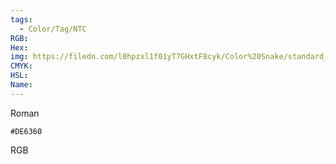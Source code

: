 ```yaml
---
tags:
  - Color/Tag/NTC
RGB:
Hex:
img: https://filedn.com/l0hpzxl1f01yT7GHxtF8cyk/Color%20Snake/standard_csv_to_svg/%23/DE6360.svg
CMYK:
HSL:
Name:
---
```

Roman
```palette
#DE6360
```
RGB
